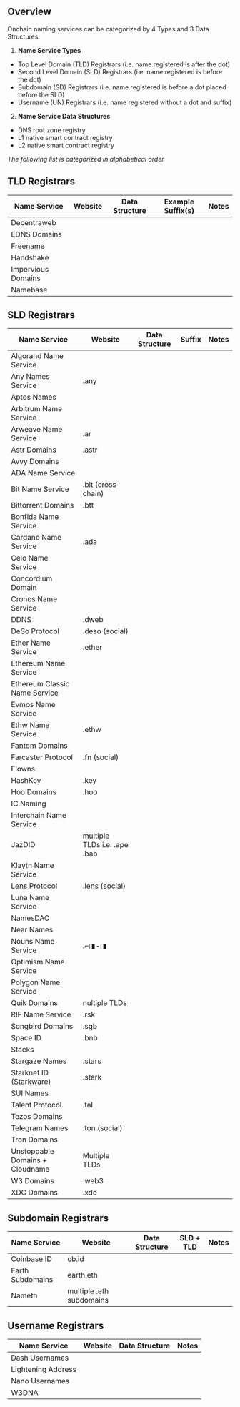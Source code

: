 ## Overview

Onchain naming services can be categorized by 4 Types and 3 Data Structures.

1. **Name Service Types**
* Top Level Domain (TLD) Registrars (i.e. name registered is after the dot)
* Second Level Domain (SLD) Registrars (i.e. name registered is before the dot)
* Subdomain (SD) Registrars (i.e. name registered is before a dot placed before the SLD)
* Username (UN) Registrars (i.e. name registered without a dot and suffix)

2. **Name Service Data Structures**
* DNS root zone registry
* L1 native smart contract registry
* L2 native smart contract registry

*The following list is categorized in alphabetical order*

## TLD Registrars

| Name Service | Website | Data Structure | Example Suffix(s) | Notes |
| --- | --- | --- | --- | --- |
| Decentraweb |
| EDNS Domains |
| Freename |
| Handshake |
| Impervious Domains |
| Namebase | 

## SLD Registrars

| Name Service | Website | Data Structure | Suffix | Notes |
| --- | --- | --- | --- | --- |
| Algorand Name Service |
| Any Names Service | .any
| Aptos Names |
| Arbitrum Name Service |
| Arweave Name Service | .ar
| Astr Domains | .astr
| Avvy Domains |
| ADA Name Service | 
| Bit Name Service | .bit (cross chain)
| Bittorrent Domains | .btt
| Bonfida Name Service |
| Cardano Name Service | .ada
| Celo Name Service |
| Concordium Domain |
| Cronos Name Service |
| DDNS | .dweb
| DeSo Protocol | .deso (social)
| Ether Name Service | .ether
| Ethereum Name Service |
| Ethereum Classic Name Service |
| Evmos Name Service |
| Ethw Name Service | .ethw
| Fantom Domains |
| Farcaster Protocol | .fn (social)
| Flowns |
| HashKey | .key
| Hoo Domains | .hoo
| IC Naming | 
| Interchain Name Service |
| JazDID | multiple TLDs i.e. .ape .bab
| Klaytn Name Service |
| Lens Protocol | .lens (social)
| Luna Name Service |
| NamesDAO |
| Near Names |
| Nouns Name Service | .⌐◨-◨
| Optimism Name Service |
| Polygon Name Service |
| Quik Domains | nultiple TLDs
| RIF Name Service | .rsk
| Songbird Domains | .sgb
| Space ID | .bnb
| Stacks |
| Stargaze Names | .stars
| Starknet ID (Starkware) | .stark
| SUI Names |
| Talent Protocol | .tal
| Tezos Domains |
| Telegram Names | .ton (social)
| Tron Domains |
| Unstoppable Domains + Cloudname | Multiple TLDs
| W3 Domains | .web3
| XDC Domains | .xdc

## Subdomain Registrars
| Name Service | Website | Data Structure | SLD + TLD | Notes |
| --- | --- | --- | --- | --- |
| Coinbase ID | cb.id
| Earth Subdomains | earth.eth
| Nameth | multiple .eth subdomains

## Username Registrars
| Name Service | Website | Data Structure | Notes |
| --- | --- | --- | --- |
| Dash Usernames
| Lightening Address
| Nano Usernames
| W3DNA





